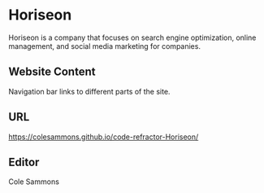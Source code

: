 # Horiseon

Horiseon is a company that focuses on search engine optimization, online management, and social media marketing for companies.

## Website Content

Navigation bar links to different parts of the site.

## URL

https://colesammons.github.io/code-refractor-Horiseon/

## Editor

Cole Sammons
